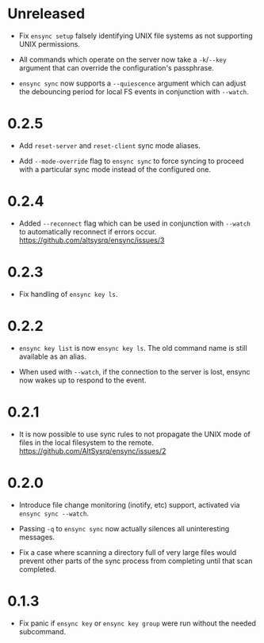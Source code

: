 # Unreleased

- Fix `ensync setup` falsely identifying UNIX file systems as not supporting
  UNIX permissions.

- All commands which operate on the server now take a `-k`/`--key` argument
  that can override the configuration's passphrase.

- `ensync sync` now supports a `--quiescence` argument which can adjust the
  debouncing period for local FS events in conjunction with `--watch`.

# 0.2.5

- Add `reset-server` and `reset-client` sync mode aliases.

- Add `--mode-override` flag to `ensync sync` to force syncing to proceed with
  a particular sync mode instead of the configured one.

# 0.2.4

- Added `--reconnect` flag which can be used in conjunction with `--watch` to
  automatically reconnect if errors occur.
  https://github.com/altsysrq/ensync/issues/3

# 0.2.3

- Fix handling of `ensync key ls`.

# 0.2.2

- `ensync key list` is now `ensync key ls`. The old command name is
  still available as an alias.

- When used with `--watch`, if the connection to the server is lost,
  ensync now wakes up to respond to the event.

# 0.2.1

- It is now possible to use sync rules to not propagate the UNIX mode of
  files in the local filesystem to the remote.
  https://github.com/AltSysrq/ensync/issues/2

# 0.2.0

- Introduce file change monitoring (inotify, etc) support, activated via
  `ensync sync --watch`.

- Passing `-q` to `ensync sync` now actually silences all uninteresting
  messages.

- Fix a case where scanning a directory full of very large files would prevent
  other parts of the sync process from completing until that scan completed.

# 0.1.3

- Fix panic if `ensync key` or `ensync key group` were run without the needed
  subcommand.
